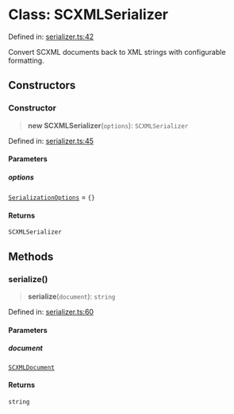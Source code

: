 # Class: SCXMLSerializer

Defined in: [serializer.ts:42](https://github.com/caweinshenker/scxml-js/blob/7dd2f3af253aee1431983d9212ae959f7d7083ba/src/serializer.ts#L42)

Convert SCXML documents back to XML strings with configurable formatting.

## Constructors

### Constructor

> **new SCXMLSerializer**(`options`): `SCXMLSerializer`

Defined in: [serializer.ts:45](https://github.com/caweinshenker/scxml-js/blob/7dd2f3af253aee1431983d9212ae959f7d7083ba/src/serializer.ts#L45)

#### Parameters

##### options

[`SerializationOptions`](../interfaces/SerializationOptions.md) = `{}`

#### Returns

`SCXMLSerializer`

## Methods

### serialize()

> **serialize**(`document`): `string`

Defined in: [serializer.ts:60](https://github.com/caweinshenker/scxml-js/blob/7dd2f3af253aee1431983d9212ae959f7d7083ba/src/serializer.ts#L60)

#### Parameters

##### document

[`SCXMLDocument`](../interfaces/SCXMLDocument.md)

#### Returns

`string`
